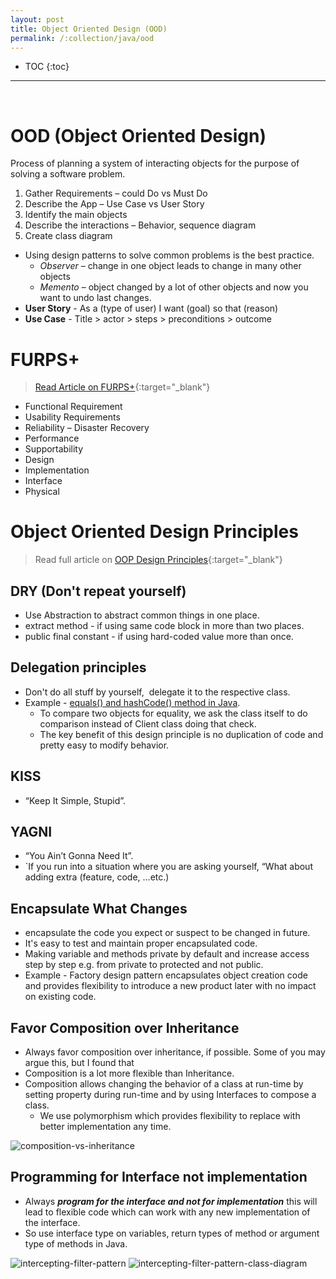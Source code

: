 ```yaml
---
layout: post
title: Object Oriented Design (OOD)
permalink: /:collection/java/ood
---
```


- TOC
{:toc}

<hr><br>

# OOD (Object Oriented Design)

Process of planning a system of interacting objects for the purpose of solving a software problem.

1. Gather Requirements – could Do vs Must Do
2. Describe the App – Use Case vs User Story
3. Identify the main objects
4. Describe the interactions – Behavior, sequence diagram
5. Create class diagram

* Using design patterns to solve common problems is the best practice.
    - *Observer* – change in one object leads to change in many other objects
    - *Memento* – object changed by a lot of other objects and now you want to undo last changes.
* **User Story** - As a (type of user) I want (goal) so that (reason)
* **Use Case** - Title > actor > steps > preconditions > outcome

# FURPS+

> [Read Article on FURPS+](https://www.ibm.com/developerworks/rational/library/3975.html){:target="_blank"}

- Functional Requirement
- Usability Requirements
- Reliability – Disaster Recovery
- Performance
- Supportability
- Design
- Implementation
- Interface
- Physical

# Object Oriented Design Principles
> Read full article on [OOP Design Principles](https://javarevisited.blogspot.com/2018/07/10-object-oriented-design-principles.html){:target="_blank"}

## DRY (Don't repeat yourself)
- Use Abstraction to abstract common things in one place.
- extract method - if using same code block in more than two places.
- public final constant - if using hard-coded value more than once.

## Delegation principles

* Don't do all stuff by yourself,  delegate it to the respective class.
* Example - [equals() and hashCode() method in Java](http://javarevisited.blogspot.com/2011/02/how-to-write-equals-method-in-java.html).
  * To compare two objects for equality, we ask the class itself to do comparison instead of Client class doing that check.
  * The key benefit of this design principle is no duplication of code and pretty easy to modify behavior.

## KISS
* “Keep It Simple, Stupid”.

## YAGNI
* “You Ain’t Gonna Need It”. 
* `If you run into a situation where you are asking yourself, “What about adding extra (feature, code, …etc.) 

## Encapsulate What Changes
* encapsulate the code you expect or suspect to be changed in future.
* It's easy to test and maintain proper encapsulated code.
* Making variable and methods private by default and increase access step by step e.g. from private to protected and not public.
* Example - Factory design pattern encapsulates object creation code and provides flexibility to introduce a new product later with no impact on existing code.

## Favor Composition over Inheritance

* Always favor composition over inheritance, if possible. Some of you may argue this, but I found that 
* Composition is a lot more flexible than Inheritance.
* Composition allows changing the behavior of a class at run-time by setting property during run-time and by using Interfaces to compose a class.
  * We use polymorphism which provides flexibility to replace with better implementation any time.

![composition-vs-inheritance]({{site.cdn}}/java/oop-and-ood/composition-vs-inheritance.png)

## Programming for Interface not implementation

* Always ***program for the interface and not for implementation*** this will lead to flexible code which can work with any new implementation of the interface.
* So use interface type on variables, return types of method or argument type of methods in Java.

![intercepting-filter-pattern]({{site.cdn}}/java/oop-and-ood/intercepting-filter-pattern.png)
![intercepting-filter-pattern-class-diagram]({{site.cdn}}/java/oop-and-ood/intercepting-filter-pattern-class-diagram.png)